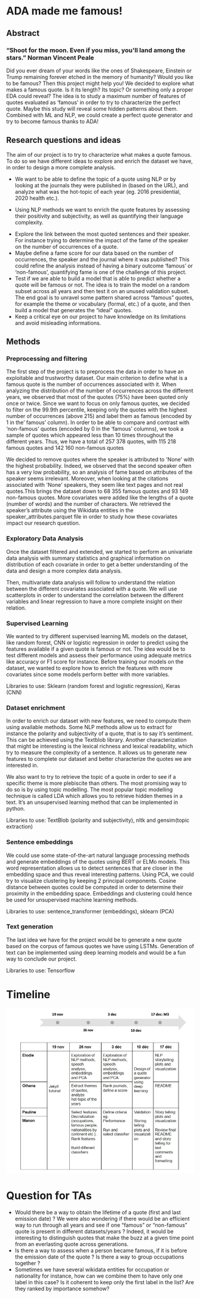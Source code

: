 # ADA made me famous!

## Abstract
### “Shoot for the moon. Even if you miss, you'll land among the stars.” Norman Vincent Peale
Did you ever dream of your words like the ones of Shakespeare, Einstein or Trump remaining forever etched in the memory of humanity?  Would you like to be famous? Then this project might help you!
We decided to explore what makes a famous quote. Is it its length? Its topic? Or something only a proper EDA could reveal? The idea is to study a maximum number of features of quotes evaluated as ‘famous’ in order to try to characterize the perfect quote. Maybe this study will reveal some hidden patterns about them. Combined with ML and NLP, we could create a perfect quote generator and try to become famous thanks to ADA!


## Research questions and ideas
The aim of our project is to try to characterize what makes a quote famous. To do so we have different ideas to explore and enrich the dataset we have, in order to design a more complete analysis.

- We want to be able to define the topic of a quote using NLP or by looking at the journals they were published in (based on the URL), and analyze what was the hot-topic of each year (eg. 2016 presidential, 2020 health etc.).
* Using NLP methods we want to enrich the quote features by assessing their positivity and subjectivity, as well as quantifying their language complexity.
- Explore the link between the most quoted sentences and their speaker. For instance trying to determine the impact of the fame of the speaker on the number of occurrences of a quote.
- Maybe define a fame score for our data based on the number of occurrences, the speaker and the journal where it was published? This could refine the analysis instead of having a binary outcome ‘famous’ or ‘non-famous’, quantifying fame is one of the challenge of this project.
- Test if we are able to build a model that is able to predict whether a quote will be famous or not. The idea is to train the model  on a random subset across all years and then test it on an unused validation subset.
The end goal is to unravel some pattern shared across “famous” quotes, for example the theme or vocabulary (formal, etc.)  of a quote, and then build a model that generates the “ideal” quotes.
- Keep a critical eye on our project to have knowledge on its limitations and avoid misleading informations.

## Methods
### Preprocessing and filtering
The first step of the project is to preprocess the data in order to have an exploitable and trustworthy dataset. Our main criterion to define what is a famous quote is the number of occurrences associated with it. When analyzing the distribution of the number of occurrences across the different years, we observed that most of the quotes (75%) have been quoted only once or twice. Since we want to focus on only famous quotes, we decided to filter on the 99.9th percentile, keeping only the quotes with the highest number of occurrences (above 215) and label them as famous (encoded by 1 in the’ famous’ column). In order to be able to compare and contrast with ‘non-famous’ quotes (encoded by 0 in the ‘famous’ columns), we  took a sample of quotes which appeared less than 10 times throughout the different years. Thus, we have a total of 257 378 quotes, with 115 218 famous quotes and 142 160 non-famous quotes

We decided to remove quotes where the speaker is attributed to 'None' with the highest probability. Indeed, we observed that the second speaker often has a very low probability, so an analysis of fame based on attributes of the speaker seems irrelevant. Moreover, when looking at the citations associated with 'None' speakers, they seem like text pages and not real quotes.This brings the dataset down to 68 355 famous quotes and 93 149 non-famous quotes. More covariates were added like the lengths of a quote (number of words) and the number of characters. We retrieved the speaker’s attribute using the Wikidata entities in the speaker_attributes.parquet file in order to study how these covariates impact our research question.

### Exploratory Data Analysis
Once the dataset filtered and extended, we started to perform an univariate data analysis with summary statistics and graphical information on distribution of each covariate in order to get a better understanding of the data and design a more complex data analysis.

Then, multivariate data analysis will follow to understand the relation between the different covariates associated with a quote. We will use scatterplots in order to understand the correlation between the different variables and linear regression to have a more complete insight on their relation.

### Supervised Learning
We wanted to try different supervised learning ML models on the dataset, like random forest, CNN or logistic regression in order to predict using the features available if a given quote is famous or not. The idea would be to test different models and assess their performance using adequate metrics like accuracy or F1 score for instance. Before training our models on the dataset, we wanted to explore how to enrich the features with more covariates since some models perform better with more variables.

Libraries to use: Sklearn (random forest and logistic regression), Keras (CNN)

### Dataset enrichment
In order to enrich our dataset with new features, we need to compute them using available methods. Some NLP methods allow us to extract for instance the polarity and subjectivity of a quote, that is to say it’s sentiment. This can be achieved using the Textblob library. Another characterization that might be interesting is the lexical richness and lexical readability, which try to measure the complexity of a sentence. It allows us to generate new features to complete our dataset and better characterize the quotes we are interested in.

We also want to try to retrieve the topic of a quote in order to see if a specific theme is more plebiscite than others. The most promising way to do so is by using topic modelling. The most popular topic modelling technique is called LDA which allows you to retrieve hidden themes in a text. It’s an unsupervised learning method that can be implemented in python.

Libraries to use: TextBlob (polarity and subjectivity), nltk and gensim(topic extraction)

### Sentence embeddings
We could use some state-of-the-art natural language processing methods and generate embeddings of the quotes using BERT or ELMo models. This word representation allows us to detect sentences that are closer in the embedding space and thus reveal interesting patterns. Using PCA, we could try to visualize clustering by keeping 2 principal components. Cosine distance between quotes could be computed in order to determine their proximity in the embedding space. Embeddings and clustering could hence be used for unsupervised machine learning methods.

Libraries to use: sentence_transformer (embeddings), sklearn (PCA)


### Text generation
The last idea we have for the project would be to generate a new quote based on the corpus of famous quotes we have using LSTMs. Generation of text can be implemented using deep learning models and would be a fun way to conclude our project.

Libraries to use: Tensorflow

# Timeline
![TIMELINE.jpg](https://github.com/epfl-ada/ada-2021-project-aficionada/blob/main/TIMELINE.jpg?raw=true)

# Question for TAs
- Would there be a way to obtain the lifetime of a quote (first and last emission date) ? We were also wondering if there would be an efficient way to run through all years and see if one “famous” or “non-famous” quote is present in different datasets/years ?
Indeed, it would be interesting to distinguish quotes that make the buzz at a given time point from an everlasting quote across generations. 
- Is there a way to assess when a person became famous, if it is before the emission date of the quote ? Is there a way to group occupations together ?
- Sometimes we have several wikidata entities for occupation or nationality for instance, how can we combine them to have only one label in this case? Is it coherent to keep only the first label in the list? Are they ranked by importance somehow?








